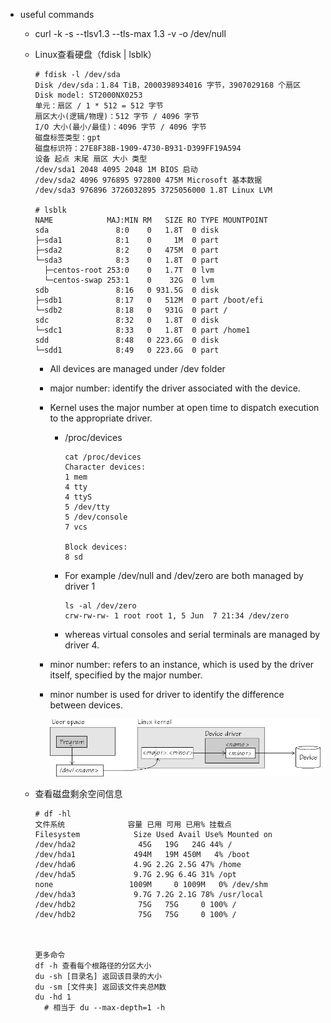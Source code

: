 * useful commands
  * curl -k -s --tlsv1.3 --tls-max 1.3 -v <url> -o /dev/null
  * Linux查看硬盘（fdisk | lsblk）
    ```
    # fdisk -l /dev/sda
    Disk /dev/sda：1.84 TiB，2000398934016 字节，3907029168 个扇区
    Disk model: ST2000NX0253
    单元：扇区 / 1 * 512 = 512 字节
    扇区大小(逻辑/物理)：512 字节 / 4096 字节
    I/O 大小(最小/最佳)：4096 字节 / 4096 字节
    磁盘标签类型：gpt
    磁盘标识符：27E8F38B-1909-4730-B931-D399FF19A594
    设备 起点 末尾 扇区 大小 类型
    /dev/sda1 2048 4095 2048 1M BIOS 启动
    /dev/sda2 4096 976895 972800 475M Microsoft 基本数据
    /dev/sda3 976896 3726032895 3725056000 1.8T Linux LVM

    # lsblk
    NAME            MAJ:MIN RM   SIZE RO TYPE MOUNTPOINT
    sda               8:0    0   1.8T  0 disk
    ├─sda1            8:1    0     1M  0 part
    ├─sda2            8:2    0   475M  0 part
    └─sda3            8:3    0   1.8T  0 part
      ├─centos-root 253:0    0   1.7T  0 lvm
      └─centos-swap 253:1    0    32G  0 lvm
    sdb               8:16   0 931.5G  0 disk
    ├─sdb1            8:17   0   512M  0 part /boot/efi
    └─sdb2            8:18   0   931G  0 part /
    sdc               8:32   0   1.8T  0 disk
    └─sdc1            8:33   0   1.8T  0 part /home1
    sdd               8:48   0 223.6G  0 disk
    └─sdd1            8:49   0 223.6G  0 part
    ```
    * All devices are managed under /dev folder
    * major number: identify the driver associated with the device. 
    * Kernel uses the major number at open time to dispatch execution to the appropriate driver. 
      * /proc/devices
        ```
        cat /proc/devices
        Character devices:
        1 mem
        4 tty
        4 ttyS
        5 /dev/tty
        5 /dev/console
        7 vcs
        
        Block devices:
        8 sd
        ```
      * For example /dev/null and /dev/zero are both managed by driver 1
        ```
        ls -al /dev/zero
        crw-rw-rw- 1 root root 1, 5 Jun  7 21:34 /dev/zero
        ```
      * whereas virtual consoles and serial terminals are managed by driver 4. 
    * minor number: refers to an instance, which is used by the driver itself, specified by the major number. 
    * minor number is used for driver to identify the difference between devices.

      ![](./img/device_node.jpg)
    
  * 查看磁盘剩余空间信息
    ```
    # df -hl
    文件系统              容量 已用 可用 已用% 挂载点
    Filesystem            Size Used Avail Use% Mounted on
    /dev/hda2              45G   19G   24G 44% /
    /dev/hda1             494M   19M 450M   4% /boot
    /dev/hda6             4.9G 2.2G 2.5G 47% /home
    /dev/hda5             9.7G 2.9G 6.4G 31% /opt
    none                 1009M     0 1009M   0% /dev/shm
    /dev/hda3             9.7G 7.2G 2.1G 78% /usr/local
    /dev/hdb2              75G   75G     0 100% /
    /dev/hdb2              75G   75G     0 100% /
    
    
    
    更多命令
    df -h 查看每个根路径的分区大小
    du -sh [目录名] 返回该目录的大小
    du -sm [文件夹] 返回该文件夹总M数
    du -hd 1
      # 相当于 du --max-depth=1 -h
    ```
